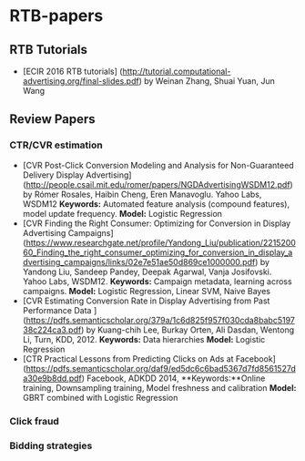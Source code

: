 # RTB-papers


## RTB Tutorials
* [ECIR 2016 RTB tutorials] (http://tutorial.computational-advertising.org/final-slides.pdf) by Weinan Zhang, Shuai Yuan, Jun Wang

## Review Papers
### CTR/CVR estimation
* [CVR Post-Click Conversion Modeling and Analysis for Non-Guaranteed Delivery Display Advertising] (http://people.csail.mit.edu/romer/papers/NGDAdvertisingWSDM12.pdf) by Rómer Rosales, Haibin Cheng, Eren Manavoglu. Yahoo Labs, WSDM12
**Keywords:** Automated feature analysis (compound features), model update frequency. **Model:** Logistic Regression
* [CVR Finding the Right Consumer: Optimizing for Conversion in Display Advertising Campaigns] (https://www.researchgate.net/profile/Yandong_Liu/publication/221520060_Finding_the_right_consumer_optimizing_for_conversion_in_display_advertising_campaigns/links/02e7e51ae50d869ce1000000.pdf) by Yandong Liu, Sandeep Pandey, Deepak Agarwal, Vanja Josifovski. Yahoo Labs, WSDM12. **Keywords:** Campaign metadata, learning across campaigns. **Model:** Logistic Regression, Linear SVM, Naive Bayes
* [CVR Estimating Conversion Rate in Display Advertising from Past Performance Data ] (https://pdfs.semanticscholar.org/379a/1c6d825f957f030cda8babc519738c224ca3.pdf) by Kuang-chih Lee, Burkay Orten, Ali Dasdan, Wentong Li, Turn, KDD, 2012. **Keywords:** Data hierarchies **Model:** Logistic Regression
* [CTR Practical Lessons from Predicting Clicks on Ads at Facebook] (https://pdfs.semanticscholar.org/daf9/ed5dc6c6bad5367d7fd8561527da30e9b8dd.pdf) Facebook, ADKDD 2014, **Keywords:**Online training, Downsampling training, Model freshness and calibration **Model:** GBRT combined with Logistic Regression


### Click fraud

### Bidding strategies

